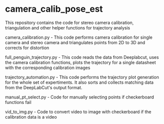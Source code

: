 # camera_calib_pose_est
This repository contains the code for stereo camera calibration, triangulation and other helper functions for trajectory analysis

camera_calibration.py - This code performs camera calibration for single camera and stereo camera and triangulates points from 2D to 3D and corrects for distortion

full_penguin_trajectory.py - This code reads the data from Deeplabcut, uses the camera calibration functions, plots the trajectory for a single datasheet with the corresponding calibration images

trajectory_automation.py - This code performs the trajectory plot generation for the whole set of expertiments. It also sorts and collects matching data from the DeepLabCut's output format.

manual_pt_select.py - Code for manually selecting points if checkerboard functions fail

vid_to_img.py - Code to convert video to image with checkerboard if the calibration data is a video
